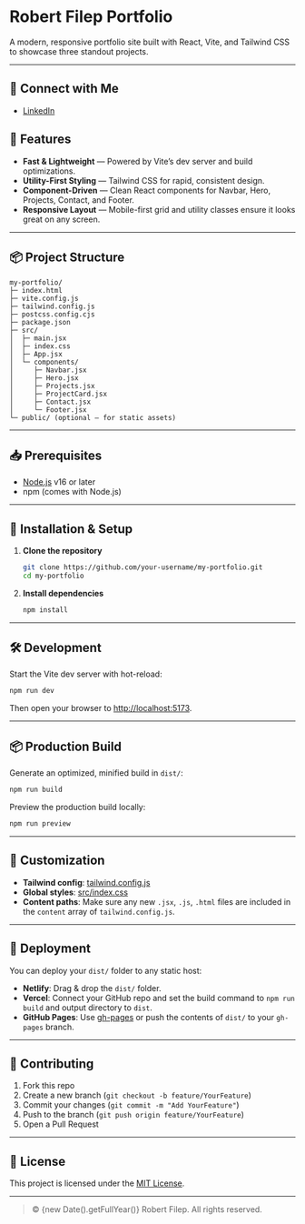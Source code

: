 # Robert Filep Portfolio

A modern, responsive portfolio site built with React, Vite, and Tailwind CSS to showcase three standout projects.

---
## 🔗 Connect with Me

- [LinkedIn](https://www.linkedin.com/in/robert-filep-417146264/)


## 🚀 Features

- **Fast & Lightweight** — Powered by Vite’s dev server and build optimizations.  
- **Utility-First Styling** — Tailwind CSS for rapid, consistent design.  
- **Component-Driven** — Clean React components for Navbar, Hero, Projects, Contact, and Footer.  
- **Responsive Layout** — Mobile-first grid and utility classes ensure it looks great on any screen.  

---

## 📦 Project Structure

```
my-portfolio/
├─ index.html
├─ vite.config.js
├─ tailwind.config.js
├─ postcss.config.cjs
├─ package.json
├─ src/
│  ├─ main.jsx
│  ├─ index.css
│  ├─ App.jsx
│  └─ components/
│     ├─ Navbar.jsx
│     ├─ Hero.jsx
│     ├─ Projects.jsx
│     ├─ ProjectCard.jsx
│     ├─ Contact.jsx
│     └─ Footer.jsx
└─ public/ (optional – for static assets)
```

---

## 📥 Prerequisites

- [Node.js](https://nodejs.org/) v16 or later  
- npm (comes with Node.js)  

---

## 🔧 Installation & Setup

1. **Clone the repository**  
   ```bash
   git clone https://github.com/your-username/my-portfolio.git
   cd my-portfolio
   ```

2. **Install dependencies**  
   ```bash
   npm install
   ```

---

## 🛠️ Development

Start the Vite dev server with hot-reload:

```bash
npm run dev
```

Then open your browser to [http://localhost:5173](http://localhost:5173).

---

## 📦 Production Build

Generate an optimized, minified build in `dist/`:

```bash
npm run build
```

Preview the production build locally:

```bash
npm run preview
```

---

## 🎨 Customization

- **Tailwind config**: [tailwind.config.js](./tailwind.config.js)  
- **Global styles**: [src/index.css](./src/index.css)  
- **Content paths**: Make sure any new `.jsx`, `.js`, `.html` files are included in the `content` array of `tailwind.config.js`.

---

## 🔗 Deployment

You can deploy your `dist/` folder to any static host:

- **Netlify**: Drag & drop the `dist/` folder.  
- **Vercel**: Connect your GitHub repo and set the build command to `npm run build` and output directory to `dist`.  
- **GitHub Pages**: Use [gh-pages](https://www.npmjs.com/package/gh-pages) or push the contents of `dist/` to your `gh-pages` branch.

---

## 🤝 Contributing

1. Fork this repo  
2. Create a new branch (`git checkout -b feature/YourFeature`)  
3. Commit your changes (`git commit -m "Add YourFeature"`)  
4. Push to the branch (`git push origin feature/YourFeature`)  
5. Open a Pull Request  

---

## 📝 License

This project is licensed under the [MIT License](LICENSE).

---

> © {new Date().getFullYear()} Robert Filep. All rights reserved.